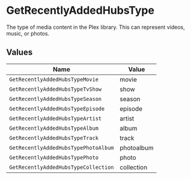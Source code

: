 # GetRecentlyAddedHubsType

The type of media content in the Plex library. This can represent videos, music, or photos.



## Values

| Name                                 | Value                                |
| ------------------------------------ | ------------------------------------ |
| `GetRecentlyAddedHubsTypeMovie`      | movie                                |
| `GetRecentlyAddedHubsTypeTvShow`     | show                                 |
| `GetRecentlyAddedHubsTypeSeason`     | season                               |
| `GetRecentlyAddedHubsTypeEpisode`    | episode                              |
| `GetRecentlyAddedHubsTypeArtist`     | artist                               |
| `GetRecentlyAddedHubsTypeAlbum`      | album                                |
| `GetRecentlyAddedHubsTypeTrack`      | track                                |
| `GetRecentlyAddedHubsTypePhotoAlbum` | photoalbum                           |
| `GetRecentlyAddedHubsTypePhoto`      | photo                                |
| `GetRecentlyAddedHubsTypeCollection` | collection                           |